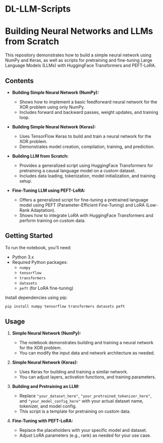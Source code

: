 # DL-LLM-Scripts
# Building Neural Networks and LLMs from Scratch

This repository demonstrates how to build a simple neural network using NumPy and Keras, as well as scripts for pretraining and fine-tuning Large Language Models (LLMs) with HuggingFace Transformers and PEFT-LoRA.

## Contents

- **Building Simple Neural Network (NumPy):**
  - Shows how to implement a basic feedforward neural network for the XOR problem using only NumPy.
  - Includes forward and backward passes, weight updates, and training loop.

- **Building Simple Neural Network (Keras):**
  - Uses TensorFlow Keras to build and train a neural network for the XOR problem.
  - Demonstrates model creation, compilation, training, and prediction.

- **Building LLM from Scratch:**
  - Provides a generalized script using HuggingFace Transformers for pretraining a causal language model on a custom dataset.
  - Includes data loading, tokenization, model initialization, and training setup.

- **Fine-Tuning LLM using PEFT-LoRA:**
  - Offers a generalized script for fine-tuning a pretrained language model using PEFT (Parameter-Efficient Fine-Tuning) and LoRA (Low-Rank Adaptation).
  - Shows how to integrate LoRA with HuggingFace Transformers and perform training on custom data.

## Getting Started

To run the notebook, you'll need:

- Python 3.x
- Required Python packages:
  - `numpy`
  - `tensorflow`
  - `transformers`
  - `datasets`
  - `peft` (for LoRA fine-tuning)

Install dependencies using pip:

```bash
pip install numpy tensorflow transformers datasets peft
```

## Usage

1. **Simple Neural Network (NumPy):**
   - The notebook demonstrates building and training a neural network for the XOR problem.
   - You can modify the input data and network architecture as needed.

2. **Simple Neural Network (Keras):**
   - Uses Keras for building and training a similar network.
   - You can adjust layers, activation functions, and training parameters.

3. **Building and Pretraining an LLM:**
   - Replace `"your_dataset_here"`, `"your_pretrained_tokenizer_here"`, and `"your_model_config_here"` with your actual dataset name, tokenizer, and model config.
   - This script is a template for pretraining on custom data.

4. **Fine-Tuning with PEFT-LoRA:**
   - Replace the placeholders with your specific model and dataset.
   - Adjust LoRA parameters (e.g., rank) as needed for your use case.
